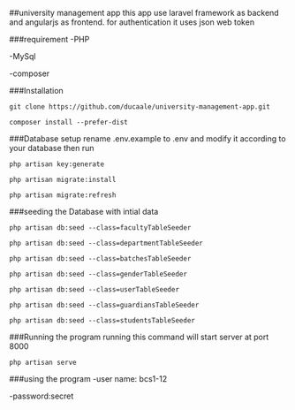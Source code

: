 ##university management app
this app use laravel framework as backend and angularjs as frontend. for authentication it uses json web token


###requirement
-PHP

-MySql

-composer

###Installation
```
git clone https://github.com/ducaale/university-management-app.git
```
```
composer install --prefer-dist
```
###Database setup
rename .env.example to .env and modify it according to your database then run
```
php artisan key:generate
```
```
php artisan migrate:install
```
```
php artisan migrate:refresh
```
###seeding the Database with intial data

```
php artisan db:seed --class=facultyTableSeeder
```
```
php artisan db:seed --class=departmentTableSeeder
```
```
php artisan db:seed --class=batchesTableSeeder
```
```
php artisan db:seed --class=genderTableSeeder
```
```
php artisan db:seed --class=userTableSeeder
```
```
php artisan db:seed --class=guardiansTableSeeder
```
```
php artisan db:seed --class=studentsTableSeeder
```

###Running the program
running this command will start server at port 8000
```
php artisan serve
```
###using the program
-user name: bcs1-12

-password:secret
